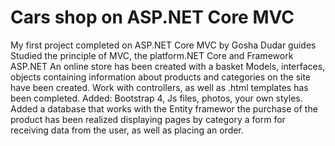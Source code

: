 # Cars shop on ASP.NET Core MVC
My first project completed on ASP.NET Core MVC by Gosha Dudar guides
Studied the principle of MVC, the platform.NET Core and Framework ASP.NET
An online store has been created with a basket
Models, interfaces, objects containing information about products and categories on the site have been created.
Work with controllers, as well as .html templates has been completed.
Added: Bootstrap 4, Js files, photos, your own styles.
Added a database that works with the Entity framewor
the purchase of the product has been realized
displaying pages by category
a form for receiving data from the user, as well as placing an order.
